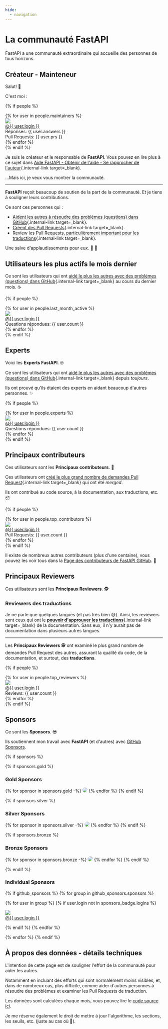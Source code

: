 ```yaml
---
hide:
  - navigation
---
```


# La communauté FastAPI

FastAPI a une communauté extraordinaire qui accueille des personnes de tous horizons.

## Créateur - Mainteneur

Salut! 👋

C'est moi :

{% if people %}
<div class="user-list user-list-center">
{% for user in people.maintainers %}

<div class="user"><a href="{{ user.url }}" target="_blank"><div class="avatar-wrapper"><img src="{{ user.avatarUrl }}"/></div><div class="title">@{{ user.login }}</div></a> <div class="count">Réponses: {{ user.answers }}</div><div class="count">Pull Requests: {{ user.prs }}</div></div>
{% endfor %}

</div>
{% endif %}

Je suis le créateur et le responsable de **FastAPI**. Vous pouvez en lire plus à ce sujet dans [Aide FastAPI - Obtenir de l'aide - Se rapprocher de l'auteur](help-fastapi.md#connect-with-the-author){.internal-link target=_blank}.

...Mais ici, je veux vous montrer la communauté.

---

**FastAPI** reçoit beaucoup de soutien de la part de la communauté. Et je tiens à souligner leurs contributions.

Ce sont ces personnes qui :

* [Aident les autres à résoudre des problèmes (questions) dans GitHub](help-fastapi.md#help-others-with-issues-in-github){.internal-link target=_blank}.
* [Créent des Pull Requests](help-fastapi.md#create-a-pull-request){.internal-link target=_blank}.
* Review les Pull Requests, [particulièrement important pour les traductions](contributing.md#translations){.internal-link target=_blank}.

Une salve d'applaudissements pour eux. 👏 🙇

## Utilisateurs les plus actifs le mois dernier

Ce sont les utilisateurs qui ont [aidé le plus les autres avec des problèmes (questions) dans GitHub](help-fastapi.md#help-others-with-issues-in-github){.internal-link target=_blank} au cours du dernier mois. ☕

{% if people %}
<div class="user-list user-list-center">
{% for user in people.last_month_active %}

<div class="user"><a href="{{ user.url }}" target="_blank"><div class="avatar-wrapper"><img src="{{ user.avatarUrl }}"/></div><div class="title">@{{ user.login }}</div></a> <div class="count">Questions répondues: {{ user.count }}</div></div>
{% endfor %}

</div>
{% endif %}

## Experts

Voici les **Experts FastAPI**. 🤓

Ce sont les utilisateurs qui ont [aidé le plus les autres avec des problèmes (questions) dans GitHub](help-fastapi.md#help-others-with-issues-in-github){.internal-link target=_blank} depuis *toujours*.

Ils ont prouvé qu'ils étaient des experts en aidant beaucoup d'autres personnes. ✨

{% if people %}
<div class="user-list user-list-center">
{% for user in people.experts %}

<div class="user"><a href="{{ user.url }}" target="_blank"><div class="avatar-wrapper"><img src="{{ user.avatarUrl }}"/></div><div class="title">@{{ user.login }}</div></a> <div class="count">Questions répondues: {{ user.count }}</div></div>
{% endfor %}

</div>
{% endif %}

## Principaux contributeurs

Ces utilisateurs sont les **Principaux contributeurs**. 👷

Ces utilisateurs ont [créé le plus grand nombre de demandes Pull Request](help-fastapi.md#create-a-pull-request){.internal-link target=_blank} qui ont été *merged*.

Ils ont contribué au code source, à la documentation, aux traductions, etc. 📦

{% if people %}
<div class="user-list user-list-center">
{% for user in people.top_contributors %}

<div class="user"><a href="{{ user.url }}" target="_blank"><div class="avatar-wrapper"><img src="{{ user.avatarUrl }}"/></div><div class="title">@{{ user.login }}</div></a> <div class="count">Pull Requests: {{ user.count }}</div></div>
{% endfor %}

</div>
{% endif %}

Il existe de nombreux autres contributeurs (plus d'une centaine), vous pouvez les voir tous dans la <a href="https://github.com/tiangolo/fastapi/graphs/contributors" class="external-link" target="_blank">Page des contributeurs de FastAPI GitHub</a>. 👷

## Principaux Reviewers

Ces utilisateurs sont les **Principaux Reviewers**. 🕵️

### Reviewers des traductions

Je ne parle que quelques langues (et pas très bien 😅). Ainsi, les reviewers sont ceux qui ont le [**pouvoir d'approuver les traductions**](contributing.md#translations){.internal-link target=_blank} de la documentation. Sans eux, il n'y aurait pas de documentation dans plusieurs autres langues.

---

Les **Principaux Reviewers** 🕵️ ont examiné le plus grand nombre de demandes Pull Request des autres, assurant la qualité du code, de la documentation, et surtout, des **traductions**.

{% if people %}
<div class="user-list user-list-center">
{% for user in people.top_reviewers %}

<div class="user"><a href="{{ user.url }}" target="_blank"><div class="avatar-wrapper"><img src="{{ user.avatarUrl }}"/></div><div class="title">@{{ user.login }}</div></a> <div class="count">Reviews: {{ user.count }}</div></div>
{% endfor %}

</div>
{% endif %}

## Sponsors

Ce sont les **Sponsors**. 😎

Ils soutiennent mon travail avec **FastAPI** (et d'autres) avec <a href="https://github.com/sponsors/tiangolo" class="external-link" target="_blank">GitHub Sponsors</a>.

{% if sponsors %}

{% if sponsors.gold %}

### Gold Sponsors

{% for sponsor in sponsors.gold -%}
<a href="{{ sponsor.url }}" target="_blank" title="{{ sponsor.title }}"><img src="{{ sponsor.img }}" style="border-radius:15px"></a>
{% endfor %}
{% endif %}

{% if sponsors.silver %}

### Silver Sponsors

{% for sponsor in sponsors.silver -%}
<a href="{{ sponsor.url }}" target="_blank" title="{{ sponsor.title }}"><img src="{{ sponsor.img }}" style="border-radius:15px"></a>
{% endfor %}
{% endif %}

{% if sponsors.bronze %}

### Bronze Sponsors

{% for sponsor in sponsors.bronze -%}
<a href="{{ sponsor.url }}" target="_blank" title="{{ sponsor.title }}"><img src="{{ sponsor.img }}" style="border-radius:15px"></a>
{% endfor %}
{% endif %}

{% endif %}
### Individual Sponsors

{% if github_sponsors %}
{% for group in github_sponsors.sponsors %}

<div class="user-list user-list-center">

{% for user in group %}
{% if user.login not in sponsors_badge.logins %}

<div class="user"><a href="{{ user.url }}" target="_blank"><div class="avatar-wrapper"><img src="{{ user.avatarUrl }}"/></div><div class="title">@{{ user.login }}</div></a></div>

{% endif %}
{% endfor %}

</div>

{% endfor %}
{% endif %}

## À propos des données - détails techniques

L'intention de cette page est de souligner l'effort de la communauté pour aider les autres.

Notamment en incluant des efforts qui sont normalement moins visibles, et, dans de nombreux cas, plus difficile, comme aider d'autres personnes à résoudre des problèmes et examiner les Pull Requests de traduction.

Les données sont calculées chaque mois, vous pouvez lire le <a href="https://github.com/tiangolo/fastapi/blob/master/.github/actions/people/app/main.py" class="external-link" target="_blank">code source ici</a>.

Je me réserve également le droit de mettre à jour l'algorithme, les sections, les seuils, etc. (juste au cas où 🤷).
